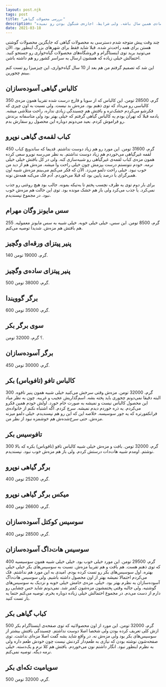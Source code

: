 ```yaml
---
layout: post.njk
tags: post
title: "بررسی محصولات گیاهی"
description: "شاید موفق‌ترین سال زندگیم از نظر اقتصادی همین سال باشه. ولی شرایط، اجازه‌ی شنگول بودن رو نمیده."
date: 2021-03-18
---
```


چند وقت پیش متوجه شدم دسترسی به محصولات گیاهی که جایگزین محصولات گوشتی هستن برای همه راحت‌تر شده.
قبلا شاید فقط برای شهرهای بزرگ اینطور بود. الآن می‌تونید برید توی اینستاگرام و فروشگاه‌های محصولات گیاه‌خواری رو جستجو کنید.
احتمالش خیلی زیاده که همشون ارسال به سراسر کشور رو هم داشته باشن.

این شد که تصمیم گرفتم من هم بعد از 10 سال گیاه‌خواری، این چیزمیزا رو تست کنم ببینم چجورین.

## کالباس گیاهی آسوده‌سازان
350 گرم، 28500 تومن.
این کالباس که از سویا و قارچ درست شده تقریبا همون مزه‌ی کالباسی رو می‌داد که توی ذهنم بود. مزه‌ش بد نیست.
ولی نسبت به اون چیزی که فکرشو می‌کردم خشک‌تره و بافتش هم چسبندگی زیادی نداره، راحت متلاشی میشه.
یادمه قبلا که تهران بودم یه کالباس گیاهی گرفتم که خیلی بهتر بود ولی متاسفانه برندش رو فراموش کردم.
بعید می‌دونم دوباره این محصول رو سفارش بدم.

## کباب لقمه‌ی گیاهی نوپرو
450 گرم، 31600 تومن.
این مورد رو هم زیاد دوست نداشتم. قدیما که ساندویچ کباب لقمه غیرگیاهی می‌خوردم هم زیاد دوست نداشتم.
به نظر می‌رسه نوپرو سعی کرده همون مزه‌ی کباب لقمه‌ی غیرگیاهی رو شبیه‌سازی کنه. ولی در کل بافتش خیلی خیلی نرمه.
خودم نتونستم درست بپزمش چون خیلی راحت وا میشه. مزه‌ش هم از دید من خوب نبود. خیلی راحت دلمو می‌زد.
الآن که فکر می‌کنم می‌بینم مزه‌ش شبیه اون همبرگرای با درصد پایین بود که قبلا می‌خوردم. آدم فک می‌کنه همه‌ش نونه.

 برای بار دوم توی یه ظرف نچسب پختم تا یه‌تیکه بمونه.
جالب بود هیچ روغنی رو جذب نمی‌کرد. یا جذب می‌کرد ولی باز هم خشک مونده بود.
توی این حالت هم مزه‌ش خوب نبود.
در مجموع نپسندیدم.

## سس مایونز وگان مهرام
255 گرم، 8500 تومن.
این سس، خیلی خیلی خوبه. خیلی شبیه به سس مایونز معمولیه. هم بافتش هم مزه‌ش. شدیدا توصیه می‌کنم.

## پنیر پیتزای ورقه‌ای وگچیز
140 گرم، 19000 تومن.

## پنیر پیتزای ساده‌ی وگچیز
500 گرم، 38000 تومن.

## برگر گوویندا
600 گرم، 35000 تومن.

## سوی برگر بکر
؟ گرم، 32000 تومن.

## برگر آسوده‌سازان
450 گرم، 30000 تومن.


## کالباس تافو (تافوباس) بکر
300 گرم، 32000 تومن.
مزه‌ش وقتی سرخش می‌کنید خیلی شبیه همون پنیر تافوه. البته دقیقا نمی‌دونم چجوری باید پخته بشه. اسم‌گذاریش عجیب و غریبه. چون به نظر میاد این محصول
کالباس نیست و نمیشه به صورت خام خورد. اولش خودم همین فکرو می‌کردم. یه ذره خوردم دیدم نمیشه. سرچ کردم. اگه اشتباه نکنم از خانواده‌ی فرانکفورتره که یه جور
سوسیسه. خلاصه این که این رو هم نپسندیدم. خیلی دلمو میزنه مزه‌ش. حتی سرخ‌شده‌ش هم خوشمزه نبود از نظر من.

## تافوسیس بکر
300 گرم، 32000 تومن.
بافت و مزه‌ش خیلی شبیه کالباس تافو (تافوباس) بکره که بالا نوشتم.
اومدم شبیه هات‌دات درستش کردم. ولی باز هم مزه‌ش خوب نبود. نپسندیدم.

## برگر گیاهی نوپرو
400 گرم، 25200 تومن.

## میکس برگر گیاهی نوپرو
400 گرم، 26600 تومن.

## سوسیس کوکتل آسوده‌سازان
400 گرم، 28500 تومن.

## سوسیس هات‌داگ آسوده‌سازان
400 گرم، 29500 تومن.
این مورد خیلی خوب بود. خیلی خیلی شبیه همون سوسیسیه که توی ذهنم هست. هم بافت و هم تقریبا مزه‌ش.
نسبت به سوسیس‌های بکر خیلی خیلی بهتره. اول سوسیس‌های بکر رو تست کرده بودم. امیدی به این مورد هم نداشتم. فک می‌کردم
احتمالا نمیشه بهتر از اون محصول داشته باشیم. ولی سوسیس هات‌داگ آسوده‌سازان به نظرم بهتر بود. خیلی.
مزه‌ی خامش خیلی خوبه و نزدیک به سوسیس‌های گوشتیه. ولی جالبه وقتی پختمشون مزه‌شون کمتر شد. نمی‌دونم شاید
حس چشایی رو دارم از دست می‌دم.
در مجموع احتمالش خیلی زیاده دوباره بخرم. توصیه می‌کنم حتما یه بار تست کنید.

## کباب گیاهی بکر
500 گرم، 32000 تومن.
این مورد از اون محصولاتیه که توی صفحه‌ی اینستاگرام بکر ازش کلی تعریف کرده بودن ولی شخصا اصلا دوست نداشتم.
چسبندگی بافتش بیشتر از سوسیس‌های بکر بود ولی مزه‌ش نه. در واقع شاید بشه گفت اصلا مزه‌ای نداشت. توی صفحه‌شون نوشته بودن
که نیازی به طعم‌دار کردنش نیست چون خودش طعم داره ولی به نظرم اینطور نبود. انگار داشتم نون می‌خوردم. بافتش هم کلا نرم و یک‌دسته.
خیلی نرمه دیگه. توصیه نمی‌کنم.

## سویامیت تکه‌ای بکر
500 گرم، 32000 تومن.
